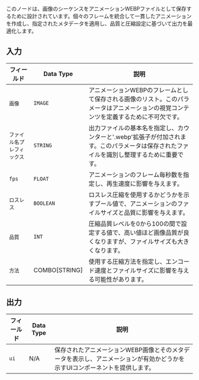 
このノードは、画像のシーケンスをアニメーションWEBPファイルとして保存するために設計されています。個々のフレームを統合して一貫したアニメーションを作成し、指定されたメタデータを適用し、品質と圧縮設定に基づいて出力を最適化します。

## 入力

| フィールド          | Data Type | 説明                                                                         |
|-------------------|-------------|-------------------------------------------------------------------------------------|
| `画像`          | `IMAGE`     | アニメーションWEBPのフレームとして保存される画像のリスト。このパラメータはアニメーションの視覚コンテンツを定義するために不可欠です。 |
| `ファイル名プレフィックス` | `STRING`    | 出力ファイルの基本名を指定し、カウンターと'.webp'拡張子が付加されます。このパラメータは保存されたファイルを識別し整理するために重要です。 |
| `fps`             | `FLOAT`     | アニメーションのフレーム毎秒数を指定し、再生速度に影響を与えます。 |
| `ロスレス`        | `BOOLEAN`   | ロスレス圧縮を使用するかどうかを示すブール値で、アニメーションのファイルサイズと品質に影響を与えます。 |
| `品質`         | `INT`       | 圧縮品質レベルを0から100の間で設定する値で、高い値ほど画像品質が良くなりますが、ファイルサイズも大きくなります。 |
| `方法`          | COMBO[STRING] | 使用する圧縮方法を指定し、エンコード速度とファイルサイズに影響を与える可能性があります。 |

## 出力

| フィールド | Data Type | 説明                                                                       |
|-------|-------------|-----------------------------------------------------------------------------------|
| `ui`  | N/A         | 保存されたアニメーションWEBP画像とそのメタデータを表示し、アニメーションが有効かどうかを示すUIコンポーネントを提供します。 |
